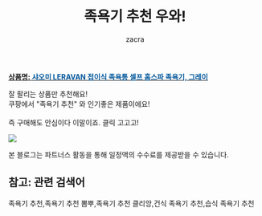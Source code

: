 ﻿---
layout: post
title:  "족욕기 추천 우와!"
author: zacra
categories: [ 아이템 ]
tags: [족욕기 추천,족욕기 추천 뽐뿌,족욕기 추천 클리앙,건식 족욕기 추천,습식 족욕기 추천]
image: https://static.coupangcdn.com/image/vendor_inventory/b11d/bef92b71e4ac9943e6b54973904af93c9bef6fd0653d1c99c4ff177f9a1a.jpg 
description: "쿠팡에서 족욕기 추천 관련 상품으로 가장 잘팔리는 제품 중 하나라는 사실!!."
rating: 4.5
---

<a href="https://link.coupang.com/re/AFFSDP?lptag=AF8407795&pageKey=293065126&itemId=925590604&vendorItemId=5310520567&traceid=V0-153-6fde1a4d83edd401"><b>상품명: <font color='#01579B'>샤오미 LERAVAN 접이식 족욕통 셀프 홈스파 족욕기, 그레이</font></b></a>

잘 팔리는 상품만 추천해요!<br/>
쿠팡에서 "족욕기 추천" 와 인기좋은 제품이에요!<br/><br/>
즉 구매해도 안심이다 이말이죠. 클릭 고고고! <br/>



<a href="https://link.coupang.com/re/AFFSDP?lptag=AF8407795&pageKey=293065126&itemId=925590604&vendorItemId=5310520567&traceid=V0-153-6fde1a4d83edd401"><img src="https://thumbnail8.coupangcdn.com/thumbnails/remote/q89/image/vendor_inventory/fd16/1c072f0441d9b0898133504ddca4950d00a0376be2d0eb7f0a5315de0a8b.jpg"></a> 

본 블로그는 파트너스 활동을 통해 일정액의 수수료를 제공받을 수 있습니다.

## 참고: 관련 검색어    
족욕기 추천,족욕기 추천 뽐뿌,족욕기 추천 클리앙,건식 족욕기 추천,습식 족욕기 추천